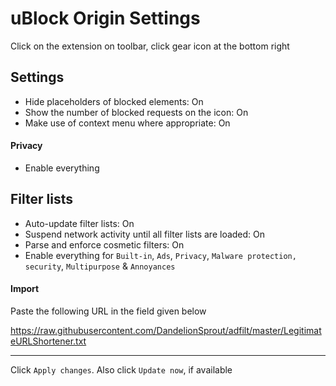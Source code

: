 # uBlock Origin Settings

Click on the extension on toolbar, click gear icon at the bottom right



## Settings
- Hide placeholders of blocked elements: On
- Show the number of blocked requests on the icon: On
- Make use of context menu where appropriate: On

#### Privacy
- Enable everything



## Filter lists
- Auto-update filter lists: On
- Suspend network activity until all filter lists are loaded: On
- Parse and enforce cosmetic filters: On
- Enable everything for `Built-in`, `Ads`, `Privacy`, `Malware protection, security`, `Multipurpose` & `Annoyances`

#### Import
Paste the following URL in the field given below

https://raw.githubusercontent.com/DandelionSprout/adfilt/master/LegitimateURLShortener.txt

---

Click `Apply changes`. Also click `Update now`, if available
